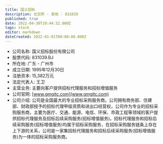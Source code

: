 ```yaml
---
title: 国义招标
description: 北交所 - 其他 - 831039
published: true
date: 2022-04-30T19:44:32.000Z
tags: stock
editor: markdown
dateCreated: 2022-01-01T00:00:00.000Z
---
```


- 公司名称: 国义招标股份有限公司
- 股票代码: 831039.BJ
- 所在地: 广东 - 广州市
- 成立日期: 1995年12月30日
- 注册资本: 15,382万元
- 法定代表人: 王卫
- 主营业务: 主要向客户提供招标代理服务和招标增值服务
- 公司官网: [www.gmgitc.com](www.gmgitc.com)
- 公司介绍: 公司是全国最大的专业招标采购服务商。公司拥有商务部、住建部、财政部授予的招标代理甲级资质和进出口经营权，公司作为专业的招标采购服务商，主要为医疗、交通、能源、电信、环保、市政工程等领域的客户提供招标代理服务及招标后续采购服务(招标增值服务)。招标代理服务和招标后续采购服务(招标增值服务)均属于招标采购服务，在招标采购服务链条上存在上下游的关系，公司是一家集招标代理服务和招标后续采购服务(招标增值服务)为一体的招标采购服务商。


